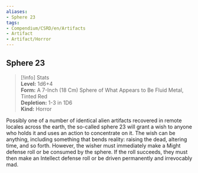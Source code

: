 ```yaml
---
aliases:
- Sphere 23
tags:
- Compendium/CSRD/en/Artifacts
- Artifact
- Artifact/Horror
---
```


  
## Sphere 23  
>[!info] Stats  
> **Level:** 1d6+4  
> **Form:** A 7-Inch (18 Cm) Sphere of What Appears to Be Fluid Metal, Tinted Red  
> **Depletion:** 1-3 in 1D6  
> **Kind:** Horror
  
Possibly one of a number of identical alien artifacts recovered in remote locales across the earth, the so-called sphere 23 will grant a wish to anyone who holds it and uses an action to concentrate on it. The wish can be anything, including something that bends reality: raising the dead, altering time, and so forth. However, the wisher must immediately make a Might defense roll or be consumed by the sphere. If the roll succeeds, they must then make an Intellect defense roll or be driven permanently and irrevocably mad.